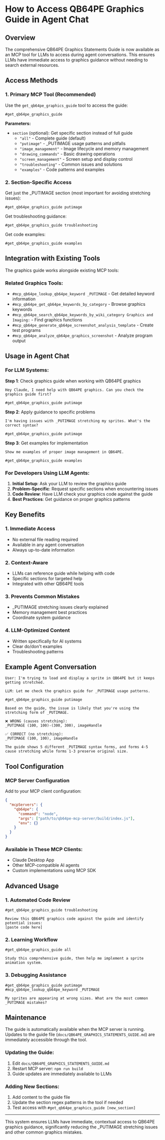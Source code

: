 # How to Access QB64PE Graphics Guide in Agent Chat

## Overview

The comprehensive QB64PE Graphics Statements Guide is now available as an MCP tool for LLMs to access during agent conversations. This ensures LLMs have immediate access to graphics guidance without needing to search external resources.

## Access Methods

### 1. **Primary MCP Tool** (Recommended)

Use the `get_qb64pe_graphics_guide` tool to access the guide:

```
#get_qb64pe_graphics_guide
```

**Parameters:**
- `section` (optional): Get specific section instead of full guide
  - `"all"` - Complete guide (default)
  - `"putimage"` - _PUTIMAGE usage patterns and pitfalls
  - `"image_management"` - Image lifecycle and memory management
  - `"drawing_commands"` - Basic drawing operations
  - `"screen_management"` - Screen setup and display control
  - `"troubleshooting"` - Common issues and solutions
  - `"examples"` - Code patterns and examples

### 2. **Section-Specific Access**

Get just the _PUTIMAGE section (most important for avoiding stretching issues):
```
#get_qb64pe_graphics_guide putimage
```

Get troubleshooting guidance:
```
#get_qb64pe_graphics_guide troubleshooting
```

Get code examples:
```
#get_qb64pe_graphics_guide examples
```

## Integration with Existing Tools

The graphics guide works alongside existing MCP tools:

### Related Graphics Tools:
- `#mcp_qb64pe_lookup_qb64pe_keyword _PUTIMAGE` - Get detailed keyword information
- `#mcp_qb64pe_get_qb64pe_keywords_by_category` - Browse graphics keywords
- `#mcp_qb64pe_search_qb64pe_keywords_by_wiki_category Graphics and Imaging:` - Find graphics functions
- `#mcp_qb64pe_generate_qb64pe_screenshot_analysis_template` - Create test programs
- `#mcp_qb64pe_analyze_qb64pe_graphics_screenshot` - Analyze program output

## Usage in Agent Chat

### For LLM Systems:

**Step 1**: Check graphics guide when working with QB64PE graphics
```
Hey Claude, I need help with QB64PE graphics. Can you check the graphics guide first?

#get_qb64pe_graphics_guide putimage
```

**Step 2**: Apply guidance to specific problems
```
I'm having issues with _PUTIMAGE stretching my sprites. What's the correct syntax?

#get_qb64pe_graphics_guide putimage
```

**Step 3**: Get examples for implementation
```
Show me examples of proper image management in QB64PE.

#get_qb64pe_graphics_guide examples
```

### For Developers Using LLM Agents:

1. **Initial Setup**: Ask your LLM to review the graphics guide
2. **Problem-Specific**: Request specific sections when encountering issues
3. **Code Review**: Have LLM check your graphics code against the guide
4. **Best Practices**: Get guidance on proper graphics patterns

## Key Benefits

### 1. **Immediate Access**
- No external file reading required
- Available in any agent conversation
- Always up-to-date information

### 2. **Context-Aware**
- LLMs can reference guide while helping with code
- Specific sections for targeted help
- Integrated with other QB64PE tools

### 3. **Prevents Common Mistakes**
- _PUTIMAGE stretching issues clearly explained
- Memory management best practices
- Coordinate system guidance

### 4. **LLM-Optimized Content**
- Written specifically for AI systems
- Clear do/don't examples
- Troubleshooting patterns

## Example Agent Conversation

```
User: I'm trying to load and display a sprite in QB64PE but it keeps getting stretched.

LLM: Let me check the graphics guide for _PUTIMAGE usage patterns.

#get_qb64pe_graphics_guide putimage

Based on the guide, the issue is likely that you're using the stretching form of _PUTIMAGE. 

❌ WRONG (causes stretching):
_PUTIMAGE (100, 100)-(300, 300), imageHandle

✅ CORRECT (no stretching):
_PUTIMAGE (100, 100), imageHandle

The guide shows 5 different _PUTIMAGE syntax forms, and forms 4-5 cause stretching while forms 1-3 preserve original size.
```

## Tool Configuration

### MCP Server Configuration

Add to your MCP client configuration:

```json
{
  "mcpServers": {
    "qb64pe": {
      "command": "node",
      "args": ["path/to/qb64pe-mcp-server/build/index.js"],
      "env": {}
    }
  }
}
```

### Available in These MCP Clients:
- Claude Desktop App
- Other MCP-compatible AI agents
- Custom implementations using MCP SDK

## Advanced Usage

### 1. **Automated Code Review**
```
#get_qb64pe_graphics_guide troubleshooting

Review this QB64PE graphics code against the guide and identify potential issues:
[paste code here]
```

### 2. **Learning Workflow**
```
#get_qb64pe_graphics_guide all

Study this comprehensive guide, then help me implement a sprite animation system.
```

### 3. **Debugging Assistance**
```
#get_qb64pe_graphics_guide putimage
#mcp_qb64pe_lookup_qb64pe_keyword _PUTIMAGE

My sprites are appearing at wrong sizes. What are the most common _PUTIMAGE mistakes?
```

## Maintenance

The guide is automatically available when the MCP server is running. Updates to the guide file (`docs/QB64PE_GRAPHICS_STATEMENTS_GUIDE.md`) are immediately accessible through the tool.

### Updating the Guide:
1. Edit `docs/QB64PE_GRAPHICS_STATEMENTS_GUIDE.md`
2. Restart MCP server: `npm run build`
3. Guide updates are immediately available to LLMs

### Adding New Sections:
1. Add content to the guide file
2. Update the section regex patterns in the tool if needed
3. Test access with `#get_qb64pe_graphics_guide [new_section]`

---

This system ensures LLMs have immediate, contextual access to QB64PE graphics guidance, significantly reducing the _PUTIMAGE stretching issues and other common graphics mistakes.

